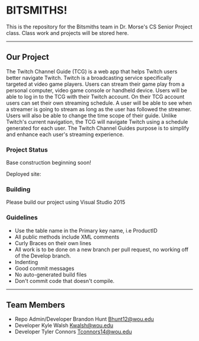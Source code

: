 # BITSMITHS!

This is the repository for the Bitsmiths team in Dr. Morse's CS Senior Project class.
Class work and projects will be stored here. 

* * *

## Our Project
The Twitch Channel Guide (TCG) is a web app that helps Twitch users better navigate Twitch. Twitch is a broadcasting service specifically targeted at video game players. Users can stream their game play from a personal computer, video game console or handheld device. Users will be able to log in to the TCG with their Twitch account. On their TCG account users can set their own streaming schedule. A user will be able to see when a streamer is going to stream as long as the user has followed the streamer. Users will also  be able to change the time scope of their guide. Unlike Twitch's current navigation, the TCG will navigate Twitch using a schedule generated for each user. The Twitch Channel Guides purpose is to simplify and enhance each user's streaming experience.

### Project Status
Base construction beginning soon!

Deployed site:

### Building
Please build our project using Visual Studio 2015

### Guidelines
* Use the table name in the Primary key name, i.e ProductID
* All public methods include XML comments
* Curly Braces on their own lines
* All work is to be done on a new branch per pull request, no working off of the Develop branch.
* Indenting
* Good commit messages
* No auto-generated build files
* Don't commit code that doesn't compile.


* * *

## Team Members
* Repo Admin/Developer Brandon Hunt Bhunt12@wou.edu
* Developer Kyle Walsh Kwalsh@wou.edu
* Developer Tyler Connors Tconnors14@wou.edu